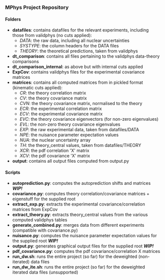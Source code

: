 ### MPhys Project Repository
#### Folders
- **datafiles**: contains datafiles for the relevant experiments, including those from validphys (no cuts applied):
    - *DATA*: the raw data, including all nuclear uncertainties
    - *SYSTYPE*: the column headers for the DATA files
    - *THEORY*: the theoretical predictions, taken from validphys
- **dt_comparison**: contains all files pertaining to the validphys data-theory comparisons
- **dt_comparison_internal**: as above but with internal cuts applied
- **ExpCov**: contains validphys files for the experimental covariance matrices
- **matrices**: contains all computed matrices from in pickled format (kinematic cuts applied):
    - *CR*: the theory correlation matrix
    - *CV*: the theory covariance matrix
    - *CVN*: the theory covariance matrix, normalised to the theory
    - *ECR*: the experimental correlation matrix
    - *ECV*: the experimental covariance matrix
    - *EVC*: the theory covariance eigenvectors (for non-zero eigenvalues)
    - *EVL*: the non-zero theory covariance eigenvalues
    - *EXP*: the raw experimental data, taken from datafiles/DATA
    - *NPE*: the nuisance parameter expectation values
    - *NUA*: the nuclear uncertainty array
    - *TH*: the theory_central values, taken from datafiles/THEORY
    - *XCR*: the pdf correlation 'X' matrix
    - *XCV*: the pdf covariance 'X' matrix
- **output**: contains all output files computed from output.py

#### Scripts
- **autoprediction.py**: computes the autoprediction shifts and matrices ***WIP!***
- **covariance.py**: computes theory correlation/covariance matrices + eigenstuff for the supplied root
- **extract_exp.py**: extracts the experimental covariance/correlation matrices from ExpCov
- **extract_theory.py**: extracts theory_central values from the various computed validphys tables
- **generate_combined.py**: merges data from different experiments (compatible with covariance.py)
- **nuisance.py**: computes the nuisance parameter expectation values for the supplied root ***WIP!***
- **output.py**: generates graphical output files for the supplied root ***WIP!***
- **pdf_covariance.py**: computes the pdf covariance/correlation X matrices
- **run_dw.sh**: runs the entire project (so far) for the deweighted (non-iterated) data files
- **run_dw_ite.sh**: runs the entire project (so far) for the deweighted iterated data files (unsupported)
